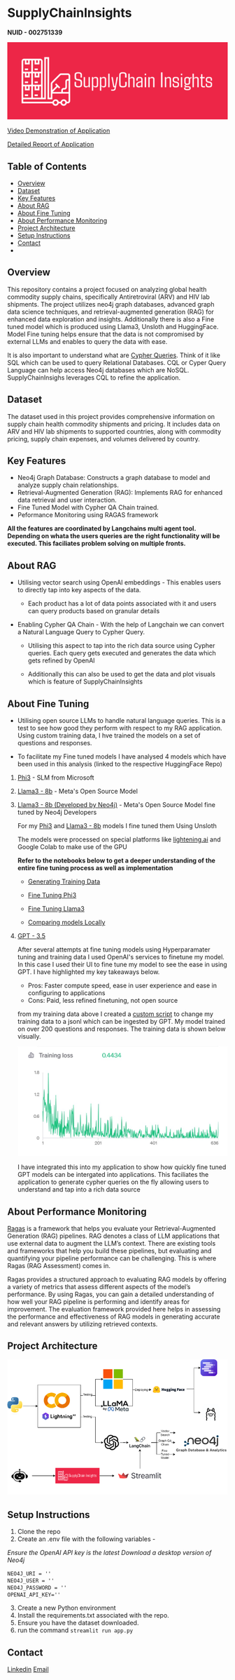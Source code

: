 # SupplyChainInsights

**NUID - 002751339**

![alt text](Files/logo-color.png)

[Video Demonstration of Application](https://www.youtube.com/watch?v=oAhlNXMpGuo)

[Detailed Report of Application](Files/Final_Project_Report.pdf)

## Table of Contents

- [Overview](#overview)
- [Dataset](#dataset)
- [Key Features](#key-features)
- [About RAG](#about-rag)
- [About Fine Tuning](#about-fine-tuning)
- [About Performance Monitoring](#about-performance-monitoring)
- [Project Architecture](#project-architecture)
- [Setup Instructions](#setup-instructions)
- [Contact](#contact)
- 
## Overview

This repository contains a project focused on analyzing global health commodity supply chains, specifically Antiretroviral (ARV) and HIV lab shipments. The project utilizes neo4j graph databases, advanced graph data science techniques, and retrieval-augmented generation (RAG) for enhanced data exploration and insights. Additionally there is also a Fine tuned model which is produced using Llama3, Unsloth and HuggingFace. Model Fine tuning helps ensure that the data is not compromised by external LLMs and enables to query the data with ease.

It is also important to understand what are [Cypher Queries](https://neo4j.com/docs/cypher-manual/current/introduction/). Think of it like SQL which can be used to query Relational Databases. CQL or Cyper Query Language can help access Neo4j databases which are NoSQL. SupplyChainInsighs leverages CQL to refine the application.

## Dataset

The dataset used in this project provides comprehensive information on supply chain health commodity shipments and pricing. It includes data on ARV and HIV lab shipments to supported countries, along with commodity pricing, supply chain expenses, and volumes delivered by country.

## Key Features

- Neo4j Graph Database: Constructs a graph database to model and analyze supply chain relationships.
- Retrieval-Augmented Generation (RAG): Implements RAG for enhanced data retrieval and user interaction.
- Fine Tuned Model with Cypher QA Chain trained.
- Peformance Monitoring using RAGAS framework 


**All the features are coordinated by Langchains multi agent tool. Depending on whata the users queries are 
the right functionality will be executed. This faciliates problem solving on multiple fronts.**

## About RAG 

- Utilising vector search using OpenAI embeddings - This enables users to directly tap into key aspects of the data.
	
	- Each product has a lot of data points associated with it and users can query products based on granular details

- Enabling Cypher QA Chain - With the help of Langchain we can convert a Natural Language Query to Cypher Query.
	
	- Utilising this aspect to tap into the rich data source using Cypher queries. Each query gets executed and generates 
	the data which gets refined by OpenAI

	- Additionally this can also be used to get the data and plot visuals which is feature of SupplyChainInsights 

## About Fine Tuning 

- Utilising open source LLMs to handle natural language queries. This is a test to see how good they perform with respect to my RAG 
application. Using custom training data, I hve trained the models on a set of questions and responses.

- To facilitate my Fine tuned models I have analysed 4 models which have been used in this analysis (linked to the respective HuggingFace Repo) 

1. [Phi3](https://huggingface.co/abhi7991/promptFineTuning) - SLM from Microsoft 
2. [Llama3 - 8b](https://huggingface.co/abhi7991/promptfinetuning-llama3) - Meta's Open Source Model 
3. [Llama3 - 8b (Developed by Neo4j)](https://huggingface.co/collections/tomasonjo/llama3-text2cypher-demo-6647a9eae51e5310c9cfddcf) -  Meta's Open Source Model fine tuned by Neo4j Developers

	For my [Phi3](https://huggingface.co/abhi7991/promptFineTuning) and [Llama3 - 8b](https://huggingface.co/abhi7991/promptfinetuning-llama3) models I fine tuned them Using Unsloth 

	The models were processed on special platforms like [lightening.ai](lightening.ai) and Google Colab to make use of the GPU


	**Refer to the notebooks below to get a deeper understanding of the entire fine tuning process as well as implementation**

	- [Generating Training Data](fine_tuning/notebook/Generate_Training_Data2.ipynb)

	- [Fine Tuning Phi3](fine_tuning/notebook/FineTuning_Phi3.ipynb)

	- [Fine Tuning Llama3](fine_tuning/notebook/FineTuning_llama3.ipynb)

	- [Comparing models Locally](fine_tuning/notebook/Comparing_FineTunedLLMs-Local.ipynb)

4. [GPT - 3.5](https://platform.openai.com/docs/guides/fine-tuning/analyzing-your-fine-tuned-model)

	After several attempts at fine tuning models using Hyperparamater tuning and training data I used OpenAI's services to finetune my model.
	In this case I used their UI to fine tune my model to see the ease in using GPT. I have highlighted my key takeaways below. 

    - Pros: Faster compute speed, ease in user experience and ease in configuring to applications 
    - Cons: Paid, less refined finetuning, not open source 

    from my training data above I created a [custom script](fine_tuning/notebook/Generate_Training_Data3_GPT.py) to change my training data to a jsonl which can be ingested by GPT. My model trained on over 200 questions and responses. The training data is shown below visually. 


    ![alt text](Files/GPT3.5.png)

    I have integrated this into my application to show how quickly fine tuned GPT models can be intergated into applications. This faciliates the application to generate cypher queries on the fly allowing users to understand and tap into a rich data source

## About Performance Monitoring

[Ragas](https://docs.ragas.io/en/stable/index.html) is a framework that helps you evaluate your Retrieval-Augmented Generation (RAG) pipelines. RAG denotes a class of LLM applications that use external data to augment the LLM’s context. There are existing tools and frameworks that help you build these pipelines, but evaluating and quantifying your pipeline performance can be challenging. This is where Ragas (RAG Assessment) comes in.

Ragas provides a structured approach to evaluating RAG models by offering a variety of metrics that assess different aspects of the model’s performance. By using Ragas, you can gain a detailed understanding of how well your RAG pipeline is performing and identify areas for improvement. The evaluation framework provided here helps in assessing the performance and effectiveness of RAG models in generating accurate and relevant answers by utilizing retrieved contexts.

## Project Architecture 


![alt text](Files/Project_Architecture.png)

## Setup Instructions

1) Clone the repo 
2) Create an .env file with the following variables - 

*Ensure the OpenAI API key is the latest*
*Download a desktop version of Neo4j*
```
NEO4J_URI = ''
NEO4J_USER = ''
NEO4J_PASSWORD = ''
OPENAI_API_KEY=''
```
3. Create a new Python environment
4. Install the requirements.txt associated with the repo.
5. Ensure you have the dataset downloaded.
6. run the command  `streamlit run app.py`

## Contact

[Linkedin](https://www.linkedin.com/in/abhishekshankar97/)
[Email](mailto:shankar.abhi@northeastern.edu)
